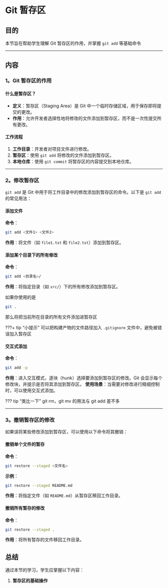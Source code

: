 # Git 暂存区

## 目的

本节旨在帮助学生理解 Git 暂存区的作用，并掌握 `git add` 等基础命令

---

## 内容

### 1。Git 暂存区的作用

#### 什么是暂存区？

- **定义**：暂存区（Staging Area）是 Git 中一个临时存储区域，用于保存即将提交的更改。
- **作用**：允许开发者选择性地将修改的文件添加到暂存区，而不是一次性提交所有更改。

#### 工作流程

1. **工作目录**：开发者对项目文件进行修改。
2. **暂存区**：使用 `git add` 将修改的文件添加到暂存区。
3. **本地仓库**：使用 `git commit` 将暂存区的内容提交到本地仓库。

---

### 2。修改暂存区

`git add` 是 Git 中用于将工作目录中的修改添加到暂存区的命令。以下是 `git add` 的常见用法：

#### 添加文件

  **命令**：

  ```bash
  git add <文件1> <文件2>
  ```

  **作用**：将文件（如 `file1.txt` 和 `file2.txt`）添加到暂存区。

#### 添加某个目录下的所有修改

  **命令**：

  ```bash
  git add <目录名>/
  ```

  **作用**：将指定目录（如 `src/`）下的所有修改添加到暂存区。

  如果你使用的是

  ```bash
  git .
  ```
  
  那么将把当前所在目录的所有文件添加进暂存区

???+ tip “小提示”
    可以把构建产物的文件路径加入 `.gitignore` 文件中，避免被错误加入暂存区

#### 交互式添加

  **命令**：

  ```bash
  git add -p
  ```

  **作用**：进入交互模式，逐块（hunk）选择要添加到暂存区的修改。Git 会显示每个修改块，并提示是否将其添加到暂存区。
  **使用场景**：当需要对修改进行精细控制时，可以使用交互式添加。

??? tip “类比一下”
    git rm，git mv 的用法与 git add 差不多

---

### 3。撤销暂存区的修改

如果误将某些修改添加到暂存区，可以使用以下命令将其撤销：

#### 撤销单个文件的暂存

  **命令**：

  ```bash
  git restore --staged <文件名>
  ```

  **示例**：

  ```bash
  git restore --staged README.md
  ```

  **作用**：将指定文件（如 `README.md`）从暂存区移回工作目录。

#### 撤销所有暂存的修改

  **命令**：

  ```bash
  git restore --staged .
  ```

  **作用**：将所有暂存的文件移回工作目录。

## 总结

通过本节的学习，学生应掌握以下内容：

1. **暂存区的基础操作**
